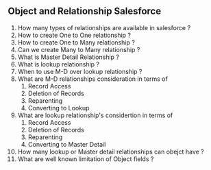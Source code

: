 ## Object and Relationship Salesforce
1. How many types of relationships are available in salesforce ?
1. How to create One to One relationship ?
1. How to create One to Many relationship ?
1. Can we create Many to Many relationship ?
1. What is Master Detail Relationship ?
1. What is lookup relationship ?
1. When to use M-D over lookup relationship ?
1. What are M-D relationships consideration in terms of 
    1. Record Access
    1. Deletion of Records
    1. Reparenting
    1. Converting to Lookup
1. What are lookup relationship's considertion in terms of
    1. Record Access
    1. Deletion of Records
    1. Reparenting
    1. Converting to Master Detail
1. How many lookup or Master detail relationships can obejct have ?
1. What are well known limitation of Object fields ?